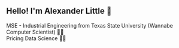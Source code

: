 ## Hello! I'm Alexander Little  :wave:  
MSE - Industrial Engineering from Texas State University (Wannabe Computer Scientist) :man_technologist:  
Pricing Data Science :astronaut:


